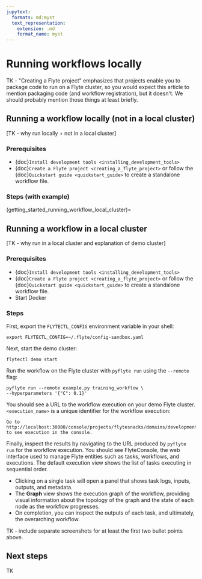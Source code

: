 ```yaml
---
jupytext:
  formats: md:myst
  text_representation:
    extension: .md
    format_name: myst
---
```


# Running workflows locally

TK - "Creating a Flyte project" emphasizes that projects enable you to package code to run on a Flyte cluster, so you would expect this article to mention packaging code (and workflow registration), but it doesn't. We should probably mention those things at least briefly.

## Running a workflow locally (not in a local cluster)

[TK - why run locally + not in a local cluster]

### Prerequisites

* {doc}`Install development tools <installing_development_tools>`
* {doc}`Create a Flyte project <creating_a_flyte_project>` or follow the {doc}`Quickstart guide <quickstart_guide>` to create a standalone workflow file.

### Steps (with example)

(getting_started_running_workflow_local_cluster)=

## Running a workflow in a local cluster

[TK - why run in a local cluster and explanation of demo cluster]

### Prerequisites

* {doc}`Install development tools <installing_development_tools>`
* {doc}`Create a Flyte project <creating_a_flyte_project>` or follow the {doc}`Quickstart guide <quickstart_guide>` to create a standalone workflow file.
* Start Docker

### Steps

First, export the `FLYTECTL_CONFIG` environment variable in your shell:

```{prompt} bash $
export FLYTECTL_CONFIG=~/.flyte/config-sandbox.yaml
```

Next, start the demo cluster:

```{prompt} bash $
flytectl demo start
```

Run the workflow on the Flyte cluster with `pyflyte run` using the `--remote` flag:

```{prompt} bash $
pyflyte run --remote example.py training_workflow \
--hyperparameters '{"C": 0.1}'
```

You should see a URL to the workflow execution on your demo Flyte cluster. `<execution_name>` is a unique identifier for the workflow execution:

```{prompt} bash $
Go to http://localhost:30080/console/projects/flytesnacks/domains/development/executions/<execution_name> to see execution in the console.
```

Finally, inspect the results by navigating to the URL produced by `pyflyte run` for the workflow execution. You should see FlyteConsole, the web interface used to manage Flyte entities such as tasks, workflows, and executions. The default execution view shows the list of tasks executing in sequential order.

* Clicking on a single task will open a panel that shows task logs, inputs, outputs, and metadata.
* The **Graph** view shows the execution graph of the workflow, providing visual information about the topology of the graph and the state of each node as the workflow progresses.
* On completion, you can inspect the outputs of each task, and ultimately, the overarching workflow.

TK - include separate screenshots for at least the first two bullet points above.

## Next steps

TK
